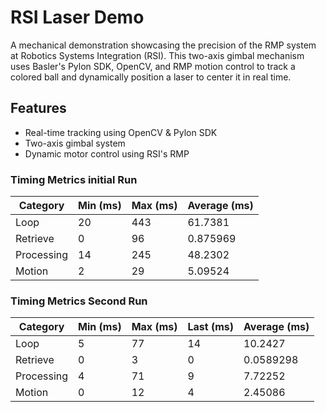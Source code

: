 # RSI Laser Demo

A mechanical demonstration showcasing the precision of the RMP system at Robotics Systems Integration (RSI).
This two-axis gimbal mechanism uses Basler's Pylon SDK, OpenCV, and RMP motion control to track a colored ball
and dynamically position a laser to center it in real time.

## Features

- Real-time tracking using OpenCV & Pylon SDK
- Two-axis gimbal system
- Dynamic motor control using RSI's RMP

### Timing Metrics initial Run

| Category   | Min (ms) | Max (ms) | Average (ms) |
|------------|----------|----------|--------------|
| Loop       | 20       | 443      | 61.7381      |
| Retrieve   | 0        | 96       | 0.875969     |
| Processing | 14       | 245      | 48.2302      |
| Motion     | 2        | 29       | 5.09524      |

### Timing Metrics Second Run

| Category   | Min (ms) | Max (ms) | Last (ms) | Average (ms) |
|------------|----------|----------|-----------|---------------|
| Loop       | 5        | 77       | 14        | 10.2427       |
| Retrieve   | 0        | 3        | 0         | 0.0589298     |
| Processing | 4        | 71       | 9         | 7.72252       |
| Motion     | 0        | 12       | 4         | 2.45086       |

